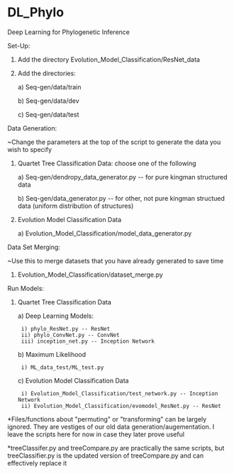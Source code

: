 # DL_Phylo
Deep Learning for Phylogenetic Inference

Set-Up:
1. Add the directory Evolution_Model_Classification/ResNet_data
2. Add the directories:

    a)  Seq-gen/data/train
    
    b) Seq-gen/data/dev
    
    c) Seq-gen/data/test
    
Data Generation: 

~Change the parameters at the top of the script to generate the data you wish to specify

1. Quartet Tree Classification Data: choose one of the following

    a) Seq-gen/dendropy_data_generator.py -- for pure kingman structured data
    
    b) Seq-gen/data_generator.py -- for other, not pure kingman structued data (uniform distribution of structures)
    
2. Evolution Model Classification Data

    a) Evolution_Model_Classification/model_data_generator.py
    
Data Set Merging:

~Use this to merge datasets that you have already generated to save time
1. Evolution_Model_Classification/dataset_merge.py
    
Run Models:
1. Quartet Tree Classification Data

    a) Deep Learning Models:
    
        i) phylo_ResNet.py -- ResNet
        ii) phylo_ConvNet.py -- ConvNet
        iii) inception_net.py -- Inception Network
    b) Maximum Likelihood
    
        i) ML_data_test/ML_test.py
        
    c) Evolution Model Classification Data
    
        i) Evolution_Model_Classification/test_network.py -- Inception Network
        ii) Evolution_Model_Classification/evomodel_ResNet.py -- ResNet
        
*Files/functions about "permuting" or "transforming" can be largely ignored. They are vestiges of our old data generation/augementation. I leave the scripts here for now in case they later prove useful

*treeClassifer.py and treeCompare.py are practically the same scripts, but treeClassifier.py is the updated version of treeCompare.py and can effectively replace it

    
    

